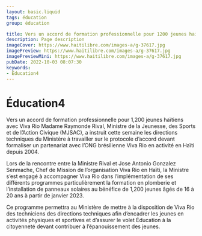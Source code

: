 ```yaml
---
layout: basic.liquid
tags: éducation
group: éducation

title: Vers un accord de formation professionnelle pour 1200 jeunes haitiens avec Viva Rio
description: Page description
imageCover: https://www.haitilibre.com/images-a/g-37617.jpg
imagePreview: https://www.haitilibre.com/images-a/g-37617.jpg
imagePreviewMini: https://www.haitilibre.com/images-a/g-37617.jpg
pubDate: 2022-10-03 08:07:30
keywords:
- Éducation4
---
```


# Éducation4

Vers un accord de formation professionnelle pour 1,200 jeunes haïtiens avec Viva Rio
Madame Raymonde Rival, Ministre de la Jeunesse, des Sports et de l’Action Civique (MJSAC), a instruit cette semaine les directions techniques du Ministère à travailler sur le protocole d’accord devant formaliser un partenariat avec l’ONG brésilienne Viva Rio en activité en Haïti depuis 2004.

Lors de la rencontre entre la Ministre Rival et Jose Antonio Gonzalez Senmache, Chef de Mission de l’organisation Viva Rio en Haïti, la Ministre s’est engagé à accompagner Viva Rio dans l’implémentation de ses différents programmes particulièrement la formation en plomberie et l’installation de panneaux solaires au bénéfice de 1,200 jeunes âgés de 16 à 20 ans à partir de janvier 2023.

Ce programme permettra au Ministère de mettre à la disposition de Viva Rio des techniciens des directions techniques afin d’encadrer les jeunes en activités physiques et sportives et d’assurer le volet Éducation à la citoyenneté devant contribuer à l’épanouissement des jeunes.

